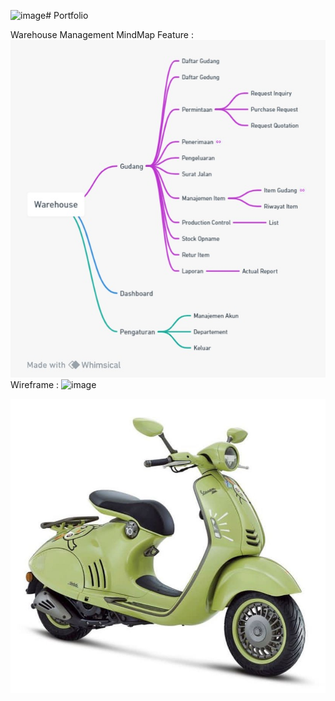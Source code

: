 ![image](https://github.com/shk15/Ndg/assets/92705663/0c03b211-aea9-4949-a2f1-04251dfd7a33)# Portfolio

Warehouse Management 
MindMap Feature : ![image](https://github.com/shk15/Ndg/blob/main/MindMap%20Warehouse.jpeg)
Wireframe : 
![image](https://github.com/shk15/Portfolio/assets/92705663/89a176c7-8d6a-49f5-8d21-2aae69b5bf42)

![image](https://github.com/shk15/Ndg/blob/main/d1daf56e796104cc30e5baa93efc6bb4.jpeg)
